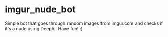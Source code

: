 # imgur_nude_bot

Simple bot that goes through random images from imgur.com and checks if it's a nude using DeepAI.
Have fun! :)
